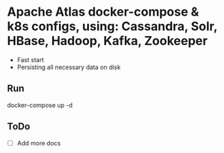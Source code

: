 # Apache Atlas docker-compose & k8s configs, using: Cassandra, Solr, HBase, Hadoop, Kafka, Zookeeper

* Fast start
* Persisting all necessary data on disk

## Run

docker-compose up -d

## ToDo

- [ ] Add more docs
